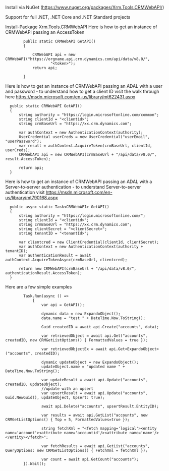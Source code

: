 
Install via NuGet (https://www.nuget.org/packages/Xrm.Tools.CRMWebAPI/)

Support for full .NET, .NET Core and .NET Standard projects

Install-Package Xrm.Tools.CRMWebAPI 
Here is how to get an instance of CRMWebAPI passing an AccessToken
````
        public static CRMWebAPI GetAPI()
        {

            CRMWebAPI api = new CRMWebAPI("https://orgname.api.crm.dynamics.com/api/data/v8.0/",
                    "<token>");
            return api;

        }
````
Here is how to get an instance of CRMWebAPI passing an ADAL with a user and password - to understand how to get a client ID visit the walk through here https://msdn.microsoft.com/en-us/library/mt622431.aspx 
````
  public static CRMWebAPI GetAPI()
  {
      string authority = "https://login.microsoftonline.com/common";
      string clientId = "<clientid>";
      string crmBaseUrl = "https://xx.crm.dynamics.com";

      var authContext = new AuthenticationContext(authority);
      UserCredential userCreds = new UserCredential("userEmail", "userPassword");
      var result = authContext.AcquireToken(crmBaseUrl, clientId, userCreds);
      CRMWebAPI api = new CRMWebAPI(crmBaseUrl + "/api/data/v8.0/", result.AccessToken);
      
      return api;
  }
````

Here is how to get an instance of CRMWebAPI passing an ADAL with a Server-to-server authentication - to understand Server-to-server authentication visit
https://msdn.microsoft.com/en-us/library/mt790168.aspx
````
  public async static Task<CRMWebAPI> GetAPI()
  {
      string authority = "https://login.microsoftonline.com/";
      string clientId = "<clientid>";
      string crmBaseUrl = "https://xx.crm.dynamics.com";
      string clientSecret = "<clientSecret>";
      string tenantID = "<tenantId>"; 

      var clientcred = new ClientCredential(clientId, clientSecret);
      var authContext = new AuthenticationContext(authority + tenantID);
      var authenticationResult = await authContext.AcquireTokenAsync(crmBaseUrl, clientcred);
  
      return new CRMWebAPI(crmBaseUrl + "/api/data/v8.0/", authenticationResult.AccessToken);
  }
````

Here are a few simple examples 
````
        Task.Run(async () =>
            {
                var api = GetAPI();

                dynamic data = new ExpandoObject();
                data.name = "test " + DateTime.Now.ToString();

                Guid createdID = await api.Create("accounts", data);                

                var retrievedObject = await api.Get("accounts", createdID, new CRMGetListOptions() { FormattedValues = true });

                var retrievedObjectEx = await api.Get<ExpandoObject>("accounts", createdID);

                dynamic updateObject = new ExpandoObject();
                updateObject.name = "updated name " + DateTime.Now.ToString();

                var updateResult = await api.Update("accounts", createdID, updateObject);
                //update with an upsert
                var upsertResult = await api.Update("accounts", Guid.NewGuid(), updateObject, Upsert: true);

                await api.Delete("accounts", upsertResult.EntityID);

                var results = await api.GetList("accounts", new CRMGetListOptions() { Top = 5, FormattedValues=true });

                string fetchXml = "<fetch mapping='logical'><entity name='account'><attribute name='accountid'/><attribute name='name'/></entity></fetch>";

                var fetchResults = await api.GetList("accounts", QueryOptions: new CRMGetListOptions() { FetchXml = fetchXml });

                var count = await api.GetCount("accounts");
        }).Wait();
